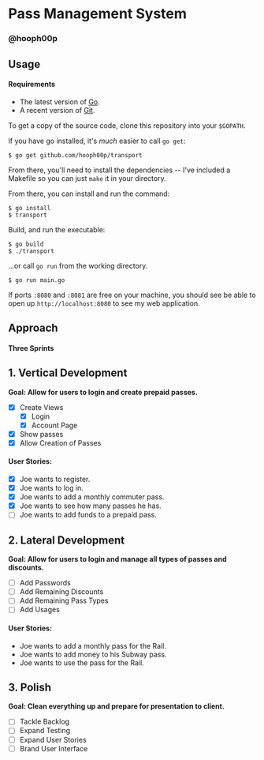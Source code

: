 # Pass Management System

### @hooph00p

## Usage

#### Requirements

- The latest version of [Go](golang.org/dl).
- A recent version of [Git](https://git-scm.com/downloads).

To get a copy of the source code, clone this repository into your `$GOPATH`.

If you have go installed, it's _much_ easier to call `go get`:

```
$ go get github.com/hooph00p/transport
```

From there, you'll need to install the dependencies -- I've included a Makefile so you can just `make` it in your directory.

From there, you can install and run the command:

```
$ go install
$ transport
```

Build, and run the executable:

```
$ go build
$ ./transport
```

...or call `go run` from the working directory.

```
$ go run main.go
```


If ports `:8080` and `:8081` are free on your machine, you should see be able to open up `http://localhost:8080` to see my web application.


## Approach

#### Three Sprints

## 1. Vertical Development

**Goal: Allow for users to login and create prepaid passes.**

- [x] Create Views
  - [x] Login
  - [x] Account Page

- [x] Show passes
- [x] Allow Creation of Passes

#### User Stories:

- [x] Joe wants to register.
- [x] Joe wants to log in.
- [x] Joe wants to add a monthly commuter pass.
- [x] Joe wants to see how many passes he has.
- [ ] Joe wants to add funds to a prepaid pass.

## 2. Lateral Development

**Goal: Allow for users to login and manage all types of passes and discounts.**

- [ ] Add Passwords
- [ ] Add Remaining Discounts
- [ ] Add Remaining Pass Types
- [ ] Add Usages

#### User Stories:

- Joe wants to add a monthly pass for the Rail.
- Joe wants to add money to his Subway pass.
- Joe wants to use the pass for the Rail.

## 3. Polish

**Goal: Clean everything up and prepare for presentation to client.**

- [ ] Tackle Backlog
- [ ] Expand Testing
- [ ] Expand User Stories
- [ ] Brand User Interface

